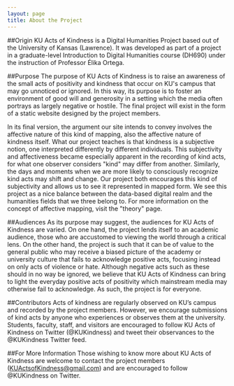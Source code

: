 ```yaml
---
layout: page
title: About the Project
---
```


##Origin
KU Acts of Kindness is a Digital Humanities Project based out of the University of Kansas (Lawrence). It was developed as part of a project in a graduate-level Introduction to Digital Humanities course (DH690) under the instruction of Professor Élika Ortega.

##Purpose
The purpose of KU Acts of Kindness is to raise an awareness of the small acts of positivity and kindness that occur on KU's campus that may go unnoticed or ignored. In this way, its purpose is to foster an environment of good will and generosity in a setting which the media often portrays as largely negative or hostile. The final project will exist in the form of a static website designed by the project members. 

In its final version, the argument our site intends to convey involves the affective nature of this kind of mapping, also the affective nature of kindness itself. What our project teaches is that kindness is a subjective notion, one interpreted differently by different individuals. This subjectivity and affectiveness became especially apparent in the recording of kind acts, for what one observer considers "kind" may differ from another. Similarly, the days and moments when we are more likely to consciously recognize kind acts may shift and change. Our project both encourages this kind of subjectivity and allows us to see it represented in mapped form. We see this project as a nice balance between the data-based digital realm and the humanities fields that we three belong to. For more information on the concept of affective mapping, visit the "theory" page.

##Audiences
As its purpose may suggest, the audiences for KU Acts of Kindness are varied. On one hand, the project lends itself to an academic audience, those who are accustomed to viewing the world through a critical lens. On the other hand, the project is such that it can be of value to the general public who may receive a biased picture of the academy or university culture that fails to acknowledge positive acts, focusing instead on only acts of violence or hate. Although negative acts such as these should in no way be ignored, we believe that KU Acts of Kindness can bring to light the everyday positive acts of positivity which mainstream media may otherwise fail to acknowledge. As such, the project is for everyone.

##Contributors
Acts of kindness are regularly observed on KU’s campus and recorded by the project members. However, we encourage submissions of kind acts by anyone who experiences or observes them at the university. Students, faculty, staff, and visitors are encouraged to follow KU Acts of Kindness on Twitter (@KUKindness) and tweet their observances to the @KUKindness Twitter feed.

##For More Information
Those wishing to know more about KU Acts of Kindness are welcome to contact the project members (<KUActsofKindness@gmail.com>) and are encouraged to follow @KUKindness on Twitter.
